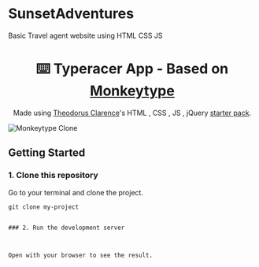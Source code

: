 # SunsetAdventures
Basic Travel agent website using HTML CSS JS

<div align="center">
  <h1>⌨️ Typeracer App - Based on <a href="https://monkeytype.com">Monkeytype</a></h1>
  <p>Made using <a href="https://theodorusclarence.com">Theodorus Clarence</a>'s HTML , CSS , JS , jQuery <a href="https://github.com/theodorusclarence/ts-nextjs-tailwind-starter">starter pack</a>.</p>
</div>

![Monkeytype Clone](https://github.com/Lakshya-GG/SunsetAdventures)

## Getting Started

### 1. Clone this repository

Go to your terminal and clone the project.

```
git clone my-project
```


```

### 2. Run the development server



Open with your browser to see the result.
